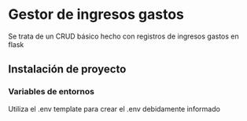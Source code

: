 # Gestor de ingresos gastos

Se trata de un CRUD básico hecho con registros de ingresos gastos en flask 

## Instalación de proyecto

### Variables de entornos 
Utiliza el .env template para crear el .env debidamente informado 